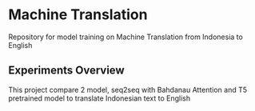 # Machine Translation
Repository for model training on Machine Translation from Indonesia to English

## Experiments Overview
This project compare 2 model, seq2seq with Bahdanau Attention and T5 pretrained model to translate Indonesian text to English
